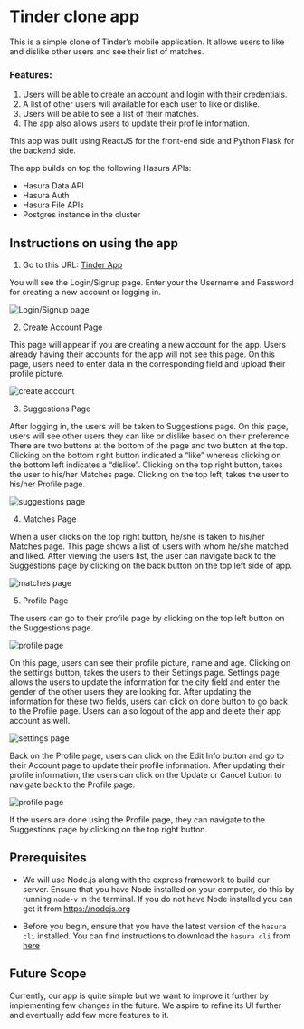 # Tinder clone app

This is a simple clone of Tinder’s mobile application. It allows users to like and dislike other users and see their list of matches.

### Features:

1. Users will be able to create an account and login with their credentials.
2. A list of other users will available for each user to like or dislike.
3. Users will be able to see a list of their matches.
4. The app also allows users to update their profile information.

This app was built using ReactJS for the front-end side and Python Flask for the backend side.

The app builds on top the following Hasura APIs:
* Hasura Data API
* Hasura Auth
* Hasura File APIs
* Postgres instance in the cluster

 
## Instructions on using the app
1. Go to this URL:
[Tinder App](https://ui.acrophobia73.hasura-app.io/)

You will see the Login/Signup page. Enter your the Username and Password for creating a new account or logging in.

![Login/Signup page](https://github.com/sundeysh/tinder-clone/blob/master/readme-assets/login.png)

2. Create Account Page

This page will appear if you are creating a new account for the app. Users already having their accounts for the app will not see this page. On this page, users need to enter data in the corresponding field and upload their profile picture.

![create account](https://drive.google.com/file/d/1TcBpkibLf8NQRxuMulhYP0KBorQLxZ98/view?usp=sharing)

3. Suggestions Page

After logging in, the users will be taken to Suggestions page. On this page, users will see other users they can like or dislike based on their preference. There are two buttons at the bottom of the page and two button at the top. Clicking on the bottom right button indicated a “like” whereas clicking on the bottom left indicates a “dislike”. Clicking on the top right button, takes the user to his/her Matches page. Clicking on the top left, takes the user to his/her Profile page.

![suggestions page](https://drive.google.com/file/d/1Hws-gm2X7LR5jIKfCDOb_vwi8ZcYRbVR/view?usp=sharing)

4. Matches Page

When a user clicks on the top right button, he/she is taken to his/her Matches page. This page shows a list of users with whom he/she matched and liked. After viewing the users list, the user can navigate back to the Suggestions page by clicking on the back button on the top left side of app.

![matches page](https://drive.google.com/file/d/1k6JJByXEXoqj-RBMConta8OPxk7tKGNH/view?usp=sharing)

5. Profile Page

The users can go to their profile page by clicking on the top left button on the Suggestions page.

![profile page](https://drive.google.com/file/d/1mhI05v1uhkLl0-1LLYxmYdfTDRJ-1HNP/view?usp=sharing)


On this page, users can see their profile picture, name and age. Clicking on the settings button, takes the users to their Settings page. Settings page allows the users to update the information for the city field and enter the gender of the other users they are looking for. After updating the information for these two fields, users can click on done button to go back to the Profile page. Users can also logout of the app and delete their app account as well.

![settings page](https://drive.google.com/file/d/1TYcfcwB1RA4n5G3L5jyc3JS8RAbHDYMa/view?usp=sharing)

Back on the Profile page, users can click on the Edit Info button and go to their Account page to update their profile information. After updating their profile information, the users can click on the Update or Cancel button to navigate back to the Profile page.

![profile page](https://drive.google.com/file/d/1mhI05v1uhkLl0-1LLYxmYdfTDRJ-1HNP/view?usp=sharing)

If the users are done using the Profile page, they can navigate to the Suggestions page by clicking on the top right button.


## Prerequisites
* We will use Node.js along with the express framework to build our server. Ensure that you have Node installed on your computer, do this by running `node-v` in the terminal. If you do not have Node installed you can get it from https://nodejs.org

* Before you begin, ensure that you have the latest version of the `hasura cli` installed. You can find instructions to download the `hasura cli` from [here](https://docs.hasura.io/0.15/manual/install-hasura-cli.html)


## Future Scope
Currently, our app is quite simple but we want to improve it further by implementing few changes in the future. We aspire to refine its UI further and eventually add few more features to it.

